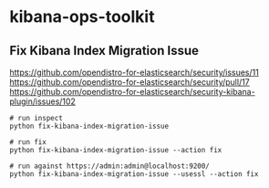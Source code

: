 # kibana-ops-toolkit

## Fix Kibana Index Migration Issue

https://github.com/opendistro-for-elasticsearch/security/issues/11
https://github.com/opendistro-for-elasticsearch/security/pull/17
https://github.com/opendistro-for-elasticsearch/security-kibana-plugin/issues/102

```
# run inspect
python fix-kibana-index-migration-issue

# run fix
python fix-kibana-index-migration-issue --action fix

# run against https://admin:admin@localhost:9200/
python fix-kibana-index-migration-issue --usessl --action fix
```
